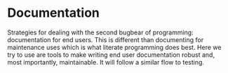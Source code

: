 # Documentation

Strategies for dealing with the second bugbear of programming: documentation for end users. This is different than documenting for maintenance uses which is what literate programming does best. Here we try to use are tools to make writing end user documentation robust and, most importantly, maintainable. It will follow a similar flow to testing. 

